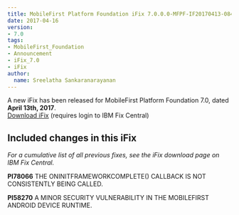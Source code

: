 ```yaml
---
title: MobileFirst Platform Foundation iFix 7.0.0.0-MFPF-IF20170413-0843 released
date: 2017-04-16
version:
- 7.0
tags:
- MobileFirst_Foundation
- Announcement
- iFix_7.0
- iFix
author:
  name: Sreelatha Sankaranarayanan
---
```

A new iFix has been released for MobileFirst Platform Foundation 7.0, dated **April 13th, 2017**.  
[Download iFix](http://www.ibm.com/support/fixcentral/swg/quickorder?parent=ibm%7EOther%2Bsoftware&product=ibm/Other+software/IBM+MobileFirst+Platform+Foundation&release=7.0.0.0&platform=All&function=all&source=fc) (requires login to IBM Fix Central)

## Included changes in this iFix
*For a cumulative list of all previous fixes, see the iFix download page on IBM Fix Central.*

**PI78066** THE ONINITFRAMEWORKCOMPLETE() CALLBACK IS NOT CONSISTENTLY  BEING CALLED.

**PI58270** A MINOR SECURITY VULNERABILITY IN THE MOBILEFIRST ANDROID DEVICE RUNTIME.
